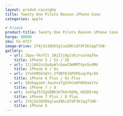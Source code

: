 ```yaml
---
layout: produk-casinghp
title: Twenty One Pilots Reason iPhone Case
categories: apple

# Produk
product-title: Twenty One Pilots Reason iPhone Case
harga: 90000
sku: hn-0757
image-drive: 1Y4jSo3QhDSglaaINhiQYdFIKJqq7lH8-
gallery:
  - url: 1bpu-YknfCt_1NjI3jApiVkzrvunXqfkw
    title: iPhone 5 / 5s / SE
  - url: 1tj1662zcGuAyWlcbewCbHMRT4yn5sdMd
    title: iPhone 6 / 6s
  - url: 1YxVXM5kSAYz-2fOBT8J6PUPbvqcPqr84
    title: iPhone 6 Plus / 6s Plus
  - url: 16UkqqimV-3wuVvaTg5VhCe6FWXHab1Yo
    title: iPhone 7 / 8
  - url: 1e43gJ57ZgS0BK1H7kdrK6My_U6ID5rAq
    title: iPhone 7 Plus / 8 Plus
  - url: 1Y4jSo3QhDSglaaINhiQYdFIKJqq7lH8-
    title: iPhone X
---
```

